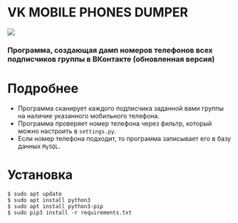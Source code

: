# VK MOBILE PHONES DUMPER
<a href="https://python.org"><img src="https://img.shields.io/badge/python-3-green.svg" /></a>
### Программа, создающая дамп номеров телефонов всех подписчиков группы в ВКонтакте (обновленная версия)

# Подробнее
* Программа сканирует каждого подписчика заданной вами группы на наличие указанного мобильного телефона.
* Программа проверяет номер телефона через фильтр, который можно настроить в ```settings.py```.
* Если номер телефона подходит, то программа записывает его в базу данных ```MySQL```.

# Установка
```
$ sudo apt update
$ sudo apt install python3
$ sudo apt install python3-pip
$ sudo pip3 install -r requirements.txt
```
# 
